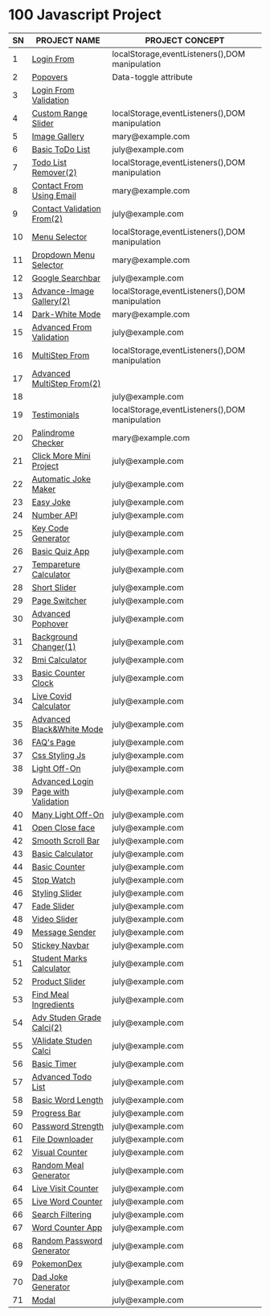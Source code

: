 <div>
  <h1>100 Javascript Project</h1>            
  <table>
    <thead>
      <tr>
        <th>SN</th>
        <th>PROJECT NAME</th>
        <th>PROJECT CONCEPT</th>
      </tr>
    </thead>
    <tbody>
      <tr>
        <td>1</td>
        <td><a href="https://github.com/99monisha/javascript-pro/tree/main/1_project-login-from">Login From</a></td>
        <td>localStorage,eventListeners(),DOM manipulation</td>
      </tr>
      <tr>
        <td>2</td>
        <td><a href="https://github.com/99monisha/javascript-pro/tree/main/2_project-pophover">Popovers</a></td>
        <td>Data-toggle attribute</td>
      </tr>
      <tr>
        <td>3</td>
        <td><a href="https://github.com/99monisha/javascript-pro/tree/main/3_project-login%20form">Login From Validation</a></td>
        <td><a href=""></a></td>
      </tr>
         <tr>
        <td>4</td>
        <td><a href="https://github.com/99monisha/javascript-pro/tree/main/4-project-customRangeSlider">Custom Range Slider</a></td>
        <td>localStorage,eventListeners(),DOM manipulation</td>
      </tr>
      <tr>
        <td>5</td>
        <td><a href="https://github.com/99monisha/javascript-pro/tree/main/5_project-ImageGallery">Image Gallery</a></td>
        <td>mary@example.com</td>
      </tr>
      <tr>
        <td>6</td>
        <td><a href="https://github.com/99monisha/javascript-pro/tree/main/6_project-todoList">Basic ToDo List</a></td>
        <td>july@example.com</td>
      </tr>
         <tr>
        <td>7</td>
        <td><a href="https://github.com/99monisha/javascript-pro/tree/main/7_project_todoWithremove">Todo List Remover(2)</a></td>
        <td>localStorage,eventListeners(),DOM manipulation</td>
      </tr>
      <tr>
        <td>8</td>
        <td><a href="https://github.com/99monisha/javascript-pro/tree/main/8_project-contact-form-email-connected">Contact From Using Email</a></td>
        <td>mary@example.com</td>
      </tr>
      <tr>
        <td>9</td>
        <td><a href="https://github.com/99monisha/javascript-pro/tree/main/9_project-contactF-validation">Contact Validation From(2)</a></td>
        <td>july@example.com</td>
      </tr>
         <tr>
        <td>10</td>
        <td><a href="https://github.com/99monisha/javascript-pro/tree/main/10_project-menuSelector">Menu Selector</a></td>
        <td>localStorage,eventListeners(),DOM manipulation</td>
      </tr>
      <tr>
        <td>11</td>
        <td><a href="https://github.com/99monisha/javascript-pro/tree/main/11_project-dropdownSelectMenu">Dropdown Menu Selector</a></td>
        <td>mary@example.com</td>
      </tr>
      <tr>
        <td>12</td>
        <td><a href="https://github.com/99monisha/javascript-pro/tree/main/12_projects-google%20searchbar">Google Searchbar</a></td>
        <td>july@example.com</td>
      </tr>
         <tr>
        <td>13</td>
        <td><a href="https://github.com/99monisha/javascript-pro/tree/main/13_project-image-gallery">Advance-Image Gallery(2)</a></td>
        <td>localStorage,eventListeners(),DOM manipulation</td>
      </tr>
      <tr>
        <td>14</td>
        <td><a href="https://github.com/99monisha/javascript-pro/tree/main/14.project-darkwhite">Dark-White Mode</a></td>
        <td>mary@example.com</td>
      </tr>
      <tr>
        <td>15</td>
        <td><a href="https://github.com/99monisha/javascript-pro/tree/main/15_project-newfrom%20validation/index.html">Advanced From Validation</a></td>
        <td>july@example.com</td>
      </tr>
         <tr>
        <td>16</td>
        <td><a href="https://github.com/99monisha/javascript-pro/tree/main/16_project-Multistep-form">MultiStep From</a></td>
        <td>localStorage,eventListeners(),DOM manipulation</td>
      </tr>
      <tr>
        <td>17</td>
        <td><a href="https://github.com/99monisha/javascript-pro/tree/main/17_project-multi-step-form">Advanced MultiStep From(2)</a></td>
        <td></td>
      </tr>
      <tr>
        <td>18</td>
        <td><a href=""></a></td>
        <td>july@example.com</td>
      </tr>
         <tr>
        <td>19</td>
        <td><a href="https://github.com/99monisha/javascript-pro/tree/main/19_project-testimonials">Testimonials</a></td>
        <td>localStorage,eventListeners(),DOM manipulation</td>
      </tr>
      <tr>
        <td>20</td>
        <td><a href="https://github.com/99monisha/javascript-pro/tree/main/20_project_palindrome-checking">Palindrome Checker</a></td>
        <td>mary@example.com</td>
      </tr>
      <tr>
        <td>21</td>
        <td><a href="https://github.com/99monisha/javascript-pro/tree/main/21_project-click-more">Click More Mini Project</a></td>
        <td>july@example.com</td>
      </tr>
       <tr>
        <td>22</td>
        <td><a href="https://github.com/99monisha/javascript-pro/tree/main/22_project-automatic-jokemaker">Automatic Joke Maker</a></td>
        <td>july@example.com</td>
      </tr>
       <tr>
        <td>23</td>
        <td><a href="https://github.com/99monisha/javascript-pro/blob/main/23_project-easy-joke/index.html">Easy Joke</a></td>
        <td>july@example.com</td>
      </tr>
       <tr>
        <td>24</td>
        <td><a href="https://github.com/99monisha/javascript-pro/blob/main/24_project-number-api/index.html">Number API</a></td>
        <td>july@example.com</td>
      </tr>
       <tr>
        <td>25</td>
        <td><a href="https://github.com/99monisha/javascript-pro/blob/main/25_project-keyCodeGenerator/index.html">Key Code Generator</a></td>
        <td>july@example.com</td>
      </tr>
       <tr>
        <td>26</td>
        <td><a href="https://github.com/99monisha/javascript-pro/tree/main/26_project-quizApp">Basic Quiz App</a></td>
        <td>july@example.com</td>
      </tr>
       <tr>
        <td>27</td>
        <td><a href="https://github.com/99monisha/javascript-pro/blob/main/27-project-tempareture-clci/index.html">Tempareture Calculator</a></td>
        <td>july@example.com</td>
      </tr>
       <tr>
        <td>28</td>
        <td><a href="https://github.com/99monisha/javascript-pro/tree/main/28_project-short-slider">Short Slider</a></td>
        <td>july@example.com</td>
      </tr>
       <tr>
        <td>29</td>
        <td><a href="https://github.com/99monisha/javascript-pro/tree/main/29_project-Switcher">Page Switcher</a></td>
        <td>july@example.com</td>
      </tr>
       <tr>
        <td>30</td>
        <td><a href="https://github.com/99monisha/javascript-pro/blob/main/2_project-pophover/index.html">Advanced Pophover</a></td>
        <td>july@example.com</td>
      </tr>
       <tr>
        <td>31</td>
         <td><a href="https://github.com/99monisha/javascript-pro/blob/main/31_project-background-changer1/index.html">Background Changer(1)</a></td>
        <td>july@example.com</td>
      </tr>
       <tr>
        <td>32</td>
        <td><a href="https://github.com/99monisha/javascript-pro/blob/main/32_project-bmi-calculator/index.html">Bmi Calculator</a></td>
        <td>july@example.com</td>
      </tr>
       <tr>
        <td>33</td>
        <td><a href="https://github.com/99monisha/javascript-pro/blob/main/33_project-Counter-clock2/index.html">  Basic Counter Clock</a></td>
        <td>july@example.com</td>
      </tr>
       <tr>
        <td>34</td>
        <td><a href="https://github.com/99monisha/javascript-pro/blob/main/34_projectcovid-live/index.html">Live Covid Calculator</a></td>
        <td>july@example.com</td>
      </tr>
       <tr>
        <td>35</td>
        <td><a href="https://github.com/99monisha/javascript-pro/blob/main/35_project/index.html">Advanced Black&White Mode</a></td>
        <td>july@example.com</td>
      </tr>
        <tr>
        <td>36</td>
        <td><a href="https://github.com/99monisha/javascript-pro/blob/main/36_project-faqs-page/index.html">FAQ's Page</a></td>
        <td>july@example.com</td>
      </tr>
       <tr>
        <td>37</td>
        <td><a href="https://github.com/99monisha/javascript-pro/blob/main/37_projectfont-styling/index.html">Css Styling Js</a></td>
        <td>july@example.com</td>
      </tr>
     <tr>
              <td>38</td>
              <td><a href="https://github.com/99monisha/javascript-pro/blob/main/38_projectlight-off-on/index.html">Light Off-On</a></td>
              <td>july@example.com</td>
            </tr>
             <tr>
              <td>39</td>
              <td><a href="https://github.com/99monisha/javascript-pro/blob/main/39_project-login-page/index.html">Advanced Login Page with Validation</a></td>
              <td>july@example.com</td>
            </tr>
             <tr>
              <td>40</td>
              <td><a href="https://github.com/99monisha/javascript-pro/tree/main/3_project-login%20form">Many Light Off-On</a></td>
              <td>july@example.com</td>
            </tr>
      <tr>
              <td>41</td>
              <td><a href="https://github.com/99monisha/javascript-pro/blob/main/41_project-open-close-face/index.html">Open Close face</a></td>
              <td>july@example.com</td>
            </tr>
             <tr>
              <td>42</td>
              <td><a href="https://github.com/99monisha/javascript-pro/blob/main/42_project-scroll-bar/index.html">Smooth Scroll Bar</a></td>
              <td>july@example.com</td>
            </tr>
             <tr>
              <td>43</td>
              <td><a href="https://github.com/99monisha/javascript-pro/tree/main/43_project-simple-calci">Basic Calculator</a></td>
              <td>july@example.com</td>
            </tr>
             <tr>
              <td>44</td>
              <td><a href="https://github.com/99monisha/javascript-pro/blob/main/44_project-simple-counter/index.html">Basic Counter</a></td>
              <td>july@example.com</td>
            </tr>
             <tr>
              <td>45</td>
              <td><a href="https://github.com/99monisha/javascript-pro/blob/main/45_project-simple-stopwatch/index.html">Stop Watch</a></td>
              <td>july@example.com</td>
            </tr>
             <tr>
              <td>46</td>
              <td><a href="https://github.com/99monisha/javascript-pro/blob/main/46_project-slider-Three/index.html">Styling Slider</a></td>
              <td>july@example.com</td>
            </tr>
             <tr>
              <td>47</td>
              <td><a href="https://github.com/99monisha/javascript-pro/blob/main/47_project-slider-one/index.html">Fade Slider</a></td>
              <td>july@example.com</td>
            </tr>
             <tr>
              <td>48</td>
              <td><a href="https://github.com/99monisha/javascript-pro/blob/main/48-project-slider-video/index.html">Video Slider</a></td>
              <td>july@example.com</td>
            </tr>
             <tr>
              <td>49</td>
              <td><a href="https://github.com/99monisha/javascript-pro/blob/main/49-project-sms-sender/index.html">Message Sender</a></td>
              <td>july@example.com</td>
            </tr>
             <tr>
              <td>50</td>
              <td><a href="https://github.com/99monisha/javascript-pro/blob/main/50-project-sticky-navbar/index.html">Stickey Navbar</a></td>
              <td>july@example.com</td>
            </tr>
       <td>51</td>
              <td><a href="https://github.com/99monisha/javascript-pro">Student Marks Calculator</a></td>
              <td>july@example.com</td>
            </tr>
             <tr>
              <td>52</td>
              <td><a href="https://github.com/99monisha/javascript-pro/blob/main/52-project-slider-two/index.html">Product Slider</a></td>
              <td>july@example.com</td>
            </tr>
             <tr>
              <td>53</td>
              <td><a href="https://github.com/99monisha/javascript-pro/tree/main/53-project-ne%20js%20app">Find Meal Ingredients</a></td>
              <td>july@example.com</td>
            </tr>
             <tr>
              <td>54</td>
              <td><a href="https://github.com/99monisha/javascript-pro/blob/main/55-project-student-grade-calculator/index.html">Adv Studen Grade Calci(2)</a></td>
              <td>july@example.com</td>
            </tr>
             <tr>
              <td>55</td>
              <td><a href="https://github.com/99monisha/javascript-pro/tree/main/55-project-student-grade-calculator">VAlidate Studen Calci</a></td>
              <td>july@example.com</td>
            </tr>
              <tr>
              <td>56</td>
              <td><a href="https://github.com/99monisha/javascript-pro/tree/main/56-project-Timer1">Basic Timer</a></td>
              <td>july@example.com</td>
            </tr>
            <tr>
              <td>57</td>
              <td><a href="https://github.com/99monisha/javascript-pro/blob/main/57-project-todo-list/index.html">Advanced Todo List</a></td>
              <td>july@example.com</td>
            </tr>
             <tr>
              <td>58</td>
              <td><a href="https://github.com/99monisha/javascript-pro/blob/main/58-project-word-length/index.html">Basic Word Length</a></td>
              <td>july@example.com</td>
            </tr>
            <tr>
              <td>59</td>
              <td><a href="https://github.com/99monisha/javascript-pro/tree/main/59_project-progress-bar">Progress Bar</a></td>
              <td>july@example.com</td>
            </tr>
  <tr>
              <td>60</td>
              <td><a href="https://github.com/99monisha/javascript-pro/tree/main/60_project_password-streangth">Password Strength</a></td>
              <td>july@example.com</td>
            </tr>
             <tr>
              <td>61</td>
              <td><a href="https://github.com/99monisha/javascript-pro/blob/main/61_project-downloadfile/index.html">File Downloader</a></td>
              <td>july@example.com</td>
            </tr>
             <tr>
              <td>62</td>
              <td><a href="https://github.com/99monisha/javascript-pro/blob/main/62_project-visualCounter/index.html">Visual Counter</a></td>
              <td>july@example.com</td>
            </tr>
             <tr>
              <td>63</td>
              <td><a href="https://github.com/99monisha/javascript-pro/blob/main/63_project-Random-Meal-Genaretor/index.html">Random Meal Generator</a></td>
              <td>july@example.com</td>
            </tr>
             <tr>
              <td>64</td>
              <td><a href="https://github.com/99monisha/javascript-pro/blob/main/64_project-liveVisite-Counter/index.html">Live Visit Counter</a></td>
              <td>july@example.com</td>
            </tr>
             <tr>
              <td>65</td>
              <td><a href="https://github.com/99monisha/javascript-pro/blob/main/65_project-liveWordCounter/index.html">Live Word Counter</a></td>
              <td>july@example.com</td>
            </tr>
  <tr>
              <td>66</td>
              <td><a href="https://github.com/99monisha/javascript-pro/blob/main/66_project-serachfiltering/index.html">Search Filtering</a></td>
              <td>july@example.com</td>
            </tr>
             <tr>
              <td>67</td>
              <td><a href="https://github.com/99monisha/javascript-pro/blob/main/67_project-wordCounterApp/index.html">Word Counter App</a></td>
              <td>july@example.com</td>
            </tr>
             <tr>
              <td>68</td>
              <td><a href="https://github.com/99monisha/javascript-pro/blob/main/68_project-RandomPasswordGenerator/index.html">Random Password Generator</a></td>
              <td>july@example.com</td>
            </tr>
             <tr>
              <td>69</td>
              <td><a href="https://github.com/99monisha/javascript-pro/blob/main/69_project-pokedex/index.html">PokemonDex</a></td>
              <td>july@example.com</td>
            </tr>
             <tr>
              <td>70</td>
              <td><a href="https://github.com/99monisha/javascript-pro/blob/main/70_project-dadJokegenerator/index.html">Dad Joke Generator</a></td>
              <td>july@example.com</td>
            </tr>
             <tr>
              <td>71</td>
              <td><a href="https://github.com/99monisha/javascript-pro/blob/main/71_project-Modal/index.html">Modal</a></td>
              <td>july@example.com</td>
            </tr>
    </tbody>
  </table>
</div>
